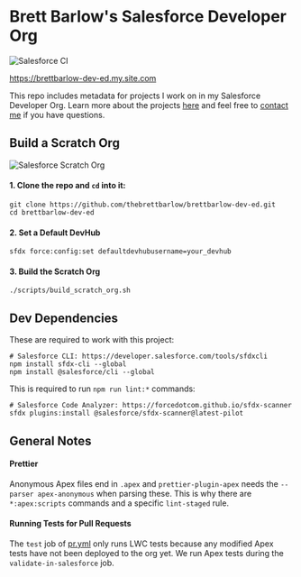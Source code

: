 # Brett Barlow's Salesforce Developer Org

![Salesforce CI](https://github.com/thebrettbarlow/brettbarlow-dev-ed/actions/workflows/salesforce-ci.yml/badge.svg)

https://brettbarlow-dev-ed.my.site.com

This repo includes metadata for projects I work on in my Salesforce Developer Org.
Learn more about the projects
[here](https://brettbarlow-dev-ed.my.site.com/projects) and feel free to
[contact me](https://brettbarlow-dev-ed.my.site.com/contact) if you have questions.

## Build a Scratch Org

![Salesforce Scratch Org](https://github.com/thebrettbarlow/brettbarlow-dev-ed/actions/workflows/salesforce-scratch.yml/badge.svg)

#### 1. Clone the repo and `cd` into it:

```shell
git clone https://github.com/thebrettbarlow/brettbarlow-dev-ed.git
cd brettbarlow-dev-ed
```

#### 2. Set a Default DevHub

```shell
sfdx force:config:set defaultdevhubusername=your_devhub
```

#### 3. Build the Scratch Org

```shell
./scripts/build_scratch_org.sh
```

## Dev Dependencies

These are required to work with this project:

```shell
# Salesforce CLI: https://developer.salesforce.com/tools/sfdxcli
npm install sfdx-cli --global
npm install @salesforce/cli --global
```

This is required to run `npm run lint:*` commands:

```shell
# Salesforce Code Analyzer: https://forcedotcom.github.io/sfdx-scanner
sfdx plugins:install @salesforce/sfdx-scanner@latest-pilot
```

## General Notes

#### Prettier

Anonymous Apex files end in `.apex` and `prettier-plugin-apex` needs the
`--parser apex-anonymous` when parsing these. This is why there are `*:apex:scripts`
commands and a specific `lint-staged` rule.

#### Running Tests for Pull Requests

The `test` job of [pr.yml](./.github/workflows/pr.yml) only runs LWC tests
because any modified Apex tests have not been deployed to the org yet. We
run Apex tests during the `validate-in-salesforce` job.
